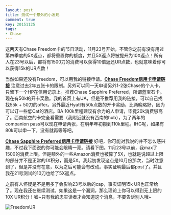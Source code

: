 ```yaml
---
layout: post
title: 测试一个意外的小发现
comment: true
key: 20151125
tags:
- Chase
---
```


这两天有Chase Freedom卡的节日活动，11月23号开始，不管你之前有没有用过第四季度的5X返点，都将重置你的额度，并且5X返点将被提升为10X返点！所有人在23号以后，都将有1500刀的消费可以获得10倍返还UR点数，也就意味着你可以获得15k的UR点数！

当然如果还没有Freedom，可以用我的链接申请。**[Chase Freedom信用卡申请链接](https://applynow.chase.com/FlexAppWeb/renderApp.do?PID=CFFD2&SPID=FGKR&CELL=6RLH&MSC=1518309946)**
注意过去2年五张卡的限制。另外可以同一天申请另外1-2张Chase的个人卡，只留下一个HP在信用记录上。推荐Chase Sapphire Preferred，所谓蓝宝石卡。现在有50k的开卡奖励。我的首页上有UA，但是不推荐用我的链接，可以自己找找55k + 50刀的offer。另外最近Hyatt有50k点数的开卡奖励，比两晚略好，因为可以订一些低Cat的酒店。BA 100k里程建议有余力的人申请，毕竟20k消费够高了。西南航空的卡完全看需要（我附近就没有西南的hub），为了两年的companion pass可以现在申请两张，在明年年初攒到110k里程。IHG呢，如果有80k可以申一下，没有就再等等吧。

**[Chase Sapphire Preferred信用卡申请链接](https://applynow.chase.com/FlexAppWeb/renderApp.do?PID=CFFD2&SPID=FGKQ&CELL=6RKJ&MSC=1518839478)**
好吧，你可能对我说的并不怎么感兴趣，不过我下面说的你可能会眼睛一亮。请看下图。11月23号以前，我max了1500的消费上限。但是额外的一些Amazon消费也被算了5X，也就是说超过上限的部分并不是正常的1X积分，而是5X。我起初发现这点是10月份那次，当时注意到了，但是并没有在意，以为之后可能会有改动。事实证明最后都post了。并且我在21号测试的10刀也给了5X返点。

之前有人怀疑是不是用多了会影响23号以后的cap，事实证明15k UR也正常给了。现在我还在继续测试。如果这是一个漏洞，那么理论上你可以得到无上限的10X UR积分！嘘~只有我的忠实读者才会知道这个消息，不要告诉别人哦~


![FreedomUR](https://willguxy.files.wordpress.com/2015/11/freedomur.png)